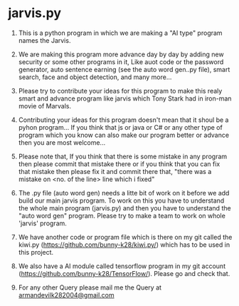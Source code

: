 # jarvis.py
1. This is a python program in which we are making a "AI type" program names the Jarvis.

2. We are making this program more advance day by day by adding new security or some other programs in it, Like auot code or the password generator, auto sentence 
  earning (see the auto word gen..py file), smart search, face and object detection, and many more...
  
3. Please try to contribute your ideas for this program to make this realy smart and advance program like jarvis which Tony Stark had in iron-man movie of Marvals.

4. Contributing your ideas for this program doesn't mean that it shoul be a pyhon program... If you think that js or java or C# or any other type of program which you know can
  also make our program better or advance then you are most welcome...
    
5. Please note that, If you think that there is some mistake in any program then please commit that mistake there or if you think that you can fix that mistake then please fix it
  and commit there that, "there was a mistake on <no. of the line> line which i fixed"

6. The .py file (auto word gen) needs a litte bit of work on it before we add build our main jarvis program. To work on this you have to understand the whole main program (jarvis.py) and then you have to understand the "auto word gen" program. Please try to make a team to work on whole 'jarvis' program.

7. We have another code or program file which is there on my git called the kiwi.py (https://github.com/bunny-k28/kiwi.py/) which has to be used in this project.

8. We also have a AI module called tensorflow program in my git account (https://github.com/bunny-k28/TensorFlow/). Please go and check that.

9. For any other Query please mail me the Query at armandevilk282004@gmail.com
